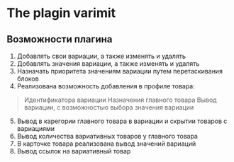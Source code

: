 # The plagin varimit

## Возможности плагина

1. Добавлять свои вариации, а также изменять и удалять
2. Добавлять значения вариации, а также изменять и удалять
3. Назначать приоритета значениям вариации путем перетаскивания блоков
4. Реализована возможность добавления в профиле товара:

> Идентификатора вариации
> Назначения главного товара
> Вывод вариации, с возможностью выбора значения вариации

5. Вывод в карегории главного товара в вариации и скрытии товаров с вариациями
6. Вывод количества вариативных товаров у главного товара
7. В карточке товара реализована вывод значений вариаций
8. Вывод ссылок на вариативный товар
